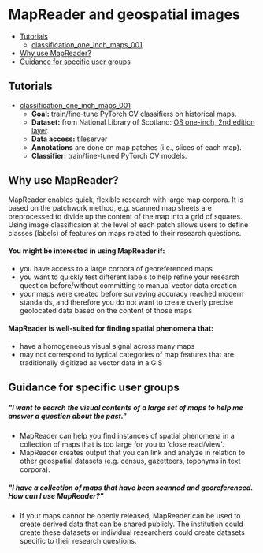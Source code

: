 # MapReader and geospatial images

- [Tutorials](#tutorials)
  - [classification_one_inch_maps_001](./classification_one_inch_maps_001)
- [Why use MapReader?](#why-use-mapreader)
- [Guidance for specific user groups](#guidance-for-specific-user-groups)

## Tutorials

- [classification_one_inch_maps_001](./classification_one_inch_maps_001)
  * **Goal:** train/fine-tune PyTorch CV classifiers on historical maps.
  * **Dataset:** from National Library of Scotland: [OS one-inch, 2nd edition layer](https://mapseries-tilesets.s3.amazonaws.com/1inch_2nd_ed/index.html).
  * **Data access:** tileserver
  * **Annotations** are done on map patches (i.e., slices of each map).
  * **Classifier:** train/fine-tuned PyTorch CV models.

## Why use MapReader?

MapReader enables quick, flexible research with large map corpora. It is based on the patchwork method, e.g. scanned map sheets are preprocessed to divide up the content of the map into a grid of squares. Using image classificaion at the level of each patch allows users to define classes (labels) of features on maps related to their research questions. 

#### You might be interested in using MapReader if:
- you have access to a large corpora of georeferenced maps
- you want to quickly test different labels to help refine your research question before/without committing to manual vector data creation
- your maps were created before surveying accuracy reached modern standards, and therefore you do not want to create overly precise geolocated data based on the content of those maps

#### MapReader is well-suited for finding spatial phenomena that:
- have a homogeneous visual signal across many maps 
- may not correspond to typical categories of map features that are traditionally digitized as vector data in a GIS


## Guidance for specific user groups

##### "I want to search the visual contents of a large set of maps to help me answer a question about the past."

- MapReader can help you find instances of spatial phenomena in a collection of maps that is too large for you to 'close read/view'.
- MapReader creates output that you can link and analyze in relation to other geospatial datasets (e.g. census, gazetteers, toponyms in text corpora).

##### "I have a collection of maps that have been scanned and georeferenced. How can I use MapReader?"

- If your maps cannot be openly released, MapReader can be used to create derived data that can be shared publicly. The institution could create these datasets or individual researchers could create datasets specific to their research questions.
